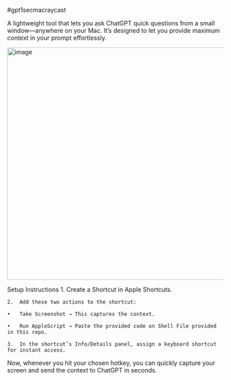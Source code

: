#gpt1secmacraycast

A lightweight tool that lets you ask ChatGPT quick questions from a small window—anywhere on your Mac. It’s designed to let you provide maximum context in your prompt effortlessly.

<img width="714" height="541" alt="image" src="https://github.com/user-attachments/assets/ed6148ce-37ba-4604-8843-da8daf46e039" />


Setup Instructions
	1.	Create a Shortcut in Apple Shortcuts.
 
	2.	Add these two actions to the shortcut:
 
	•	Take Screenshot → This captures the context.
 
	•	Run AppleScript → Paste the provided code on Shell File provided in this repo.
 
	3.	In the shortcut’s Info/Details panel, assign a keyboard shortcut for instant access.

Now, whenever you hit your chosen hotkey, you can quickly capture your screen and send the context to ChatGPT in seconds.
